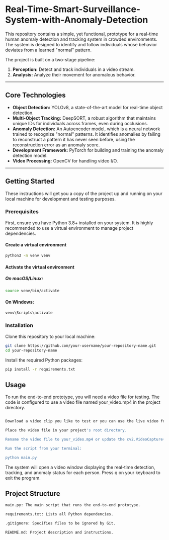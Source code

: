 # Real-Time-Smart-Surveillance-System-with-Anomaly-Detection

This repository contains a simple, yet functional, prototype for a real-time human anomaly detection and tracking system in crowded environments. The system is designed to identify and follow individuals whose behavior deviates from a learned "normal" pattern.

The project is built on a two-stage pipeline:

1. **Perception:** Detect and track individuals in a video stream.  
2. **Analysis:** Analyze their movement for anomalous behavior.

---

## Core Technologies

- **Object Detection:** YOLOv8, a state-of-the-art model for real-time object detection.  
- **Multi-Object Tracking:** DeepSORT, a robust algorithm that maintains unique IDs for individuals across frames, even during occlusions.  
- **Anomaly Detection:** An Autoencoder model, which is a neural network trained to recognize "normal" patterns. It identifies anomalies by failing to reconstruct a pattern it has never seen before, using the reconstruction error as an anomaly score.  
- **Development Framework:** PyTorch for building and training the anomaly detection model.  
- **Video Processing:** OpenCV for handling video I/O.  

---

## Getting Started

These instructions will get you a copy of the project up and running on your local machine for development and testing purposes.

### Prerequisites

First, ensure you have Python 3.8+ installed on your system. It is highly recommended to use a virtual environment to manage project dependencies.

#### Create a virtual environment
```bash
python3 -m venv venv
```

#### Activate the virtual environment

##### On macOS/Linux:
```bash
source venv/bin/activate
```
#### On Windows:
```bash
venv\Scripts\activate
```

### Installation

Clone this repository to your local machine:
```bash
git clone https://github.com/your-username/your-repository-name.git
cd your-repository-name
```

Install the required Python packages:
```bash
pip install -r requirements.txt
```

## Usage

To run the end-to-end prototype, you will need a video file for testing. The code is configured to use a video file named your_video.mp4 in the project directory.
```bash

Download a video clip you like to test or you can use the live video footage.

Place the video file in your project's root directory.

Rename the video file to your_video.mp4 or update the cv2.VideoCapture('your_video.mp4') line in the main.py script.

Run the script from your terminal:

python main.py
```
The system will open a video window displaying the real-time detection, tracking, and anomaly status for each person. Press q on your keyboard to exit the program.


## Project Structure
```bash
main.py: The main script that runs the end-to-end prototype.

requirements.txt: Lists all Python dependencies.

.gitignore: Specifies files to be ignored by Git.

README.md: Project description and instructions.
```
